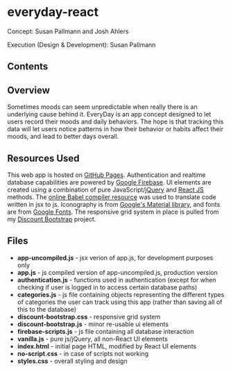 # everyday-react
Concept: Susan Pallmann and Josh Ahlers

Execution (Design & Development): Susan Pallmann

## Contents

## Overview
Sometimes moods can seem unpredictable when really there is an underlying cause behind it. EveryDay is an app concept designed to let users record their moods and daily behaviors. The hope is that tracking this data will let users notice patterns in how their behavior or habits affect their moods, and lead to better days overall.

## Resources Used
This web app is hosted on [GitHub Pages](https://pages.github.com/). Authentication and realtime database capabilities are powered by [Google Firebase](https://firebase.google.com/). UI elements are created using a combination of pure JavaScript/[jQuery](https://jquery.com/) and [React JS](https://reactjs.org/) methods. The [online Babel compiler resource](https://babeljs.io/) was used to translate code written in jsx to js. Iconography is from [Google's Material library](https://material.io/), and fonts are from [Google Fonts](https://fonts.google.com/). The responsive grid system in place is pulled from my [Discount Bootstrap](https://github.com/susanpallmann/discount-bootstrap) project.

## Files

* **app-uncompiled.js** - jsx verion of app.js, for development purposes only
* **app.js** - js compiled version of app-uncompiled.js, production version
* **authentication.js** - functions used in authentication (except for when checking if user is logged in to access certain database paths)
* **categories.js** - js file containing objects representing the different types of categories the user can track using this app (rather than saving all of this to the database)
* **discount-bootstrap.css** - responsive grid system
* **discount-bootstrap.js** - minor re-usable ui elements
* **firebase-scripts.js** - js file containing all database interaction
* **vanilla.js** - pure js/jQuery, all non-React UI elements
* **index.html** - initial page HTML, modified by React UI elements
* **no-script.css** - in case of scripts not working
* **styles.css** - overall styling and design
